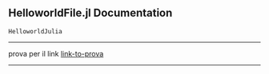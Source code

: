 ## HelloworldFile.jl Documentation

```@docs
HelloworldJulia

```
---

prova per il link [link-to-prova](@ref)

---